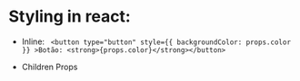 # Styling  in react:

- Inline:
    ``` <button type="button" style={{ backgroundColor: props.color }} >Botão: <strong>{props.color}</strong></button>```

- Children Props